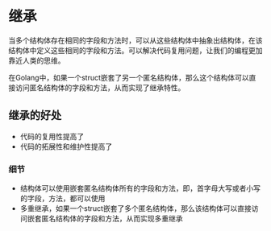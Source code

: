 # 继承
当多个结构体存在相同的字段和方法时，可以从这些结构体中抽象出结构体，在该结构体中定义这些相同的字段和方法。可以解决代码复用问题，让我们的编程更加靠近人类的思维。

在Golang中，如果一个struct嵌套了另一个匿名结构体，那么这个结构体可以直接访问匿名结构体的字段和方法，从而实现了继承特性。

## 继承的好处
- 代码的复用性提高了
- 代码的拓展性和维护性提高了

### 细节
- 结构体可以使用嵌套匿名结构体所有的字段和方法，即，首字母大写或者小写的字段，方法，都可以使用
- 多重继承，如果一个struct嵌套了多个匿名结构体，那么该结构体可以直接访问嵌套匿名结构体的字段和方法，从而实现多重继承